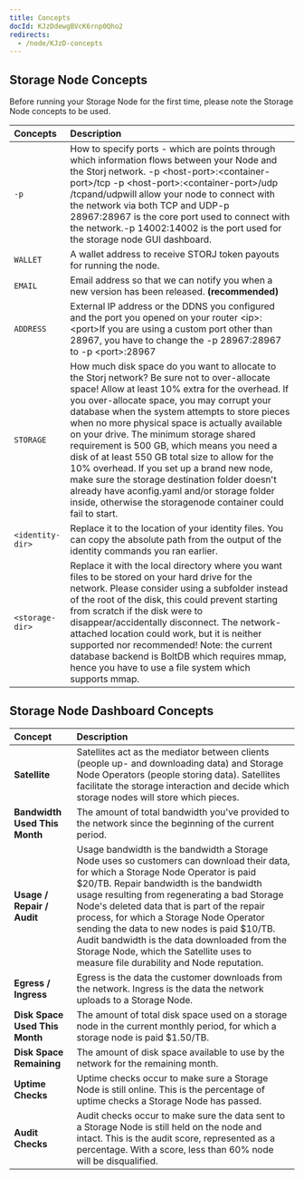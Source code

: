 ```yaml
---
title: Concepts
docId: KJzDdewgBVcK6rnp0Qho2
redirects:
  - /node/KJzD-concepts
---
```


## Storage Node Concepts

Before running your Storage Node for the first time, please note the Storage Node concepts to be used.

| **Concepts**     | **Description**                                                                                                                                                                                                                                                                                                                                                                                                                                                                                                                                                                                                                                                   |
| :--------------- | :---------------------------------------------------------------------------------------------------------------------------------------------------------------------------------------------------------------------------------------------------------------------------------------------------------------------------------------------------------------------------------------------------------------------------------------------------------------------------------------------------------------------------------------------------------------------------------------------------------------------------------------------------------------- |
| `-p`             | How to specify ports - which are points through which information flows between your Node and the Storj network. -p \<host-port>:\<container-port>/tcp -p \<host-port>:\<container-port>/udp /tcpand/udpwill allow your node to connect with the network via both TCP and UDP-p 28967:28967 is the core port used to connect with the network.-p 14002:14002 is the port used for the storage node GUI dashboard.                                                                                                                                                                                                                                                 |
| `WALLET`         | A wallet address to receive STORJ token payouts for running the node.&#x20;                                                                                                                                                                                                                                                                                                                                                                                                                                                                                                                                                                                       |
| `EMAIL`          | Email address so that we can notify you when a new version has been released. **(recommended)**                                                                                                                                                                                                                                                                                                                                                                                                                                                                                                                                                                   |
| `ADDRESS`        | External IP address or the DDNS you configured and the port you opened on your router \<ip>:\<port>If you are using a custom port other than 28967, you have to change the -p 28967:28967 to -p \<port>:28967                                                                                                                                                                                                                                                                                                                                                                                                                                                     |
| `STORAGE`        | How much disk space do you want to allocate to the Storj network? Be sure not to over-allocate space! Allow at least 10% extra for the overhead. If you over-allocate space, you may corrupt your database when the system attempts to store pieces when no more physical space is actually available on your drive. The minimum storage shared requirement is 500 GB, which means you need a disk of at least 550 GB total size to allow for the 10% overhead. If you set up a brand new node, make sure the storage destination folder doesn't already have aconfig.yaml and/or storage folder inside, otherwise the storagenode container could fail to start. |
| `<identity-dir>` | Replace it to the location of your identity files. You can copy the absolute path from the output of the identity commands you ran earlier.                                                                                                                                                                                                                                                                                                                                                                                                                                                                                                                       |
| `<storage-dir>`  | Replace it with the local directory where you want files to be stored on your hard drive for the network. Please consider using a subfolder instead of the root of the disk, this could prevent starting from scratch if the disk were to disappear/accidentally disconnect. The network-attached location could work, but it is neither supported nor recommended!&#xA;&#xA;Note: the current database backend is BoltDB which requires mmap, hence you have to use a file system which supports mmap.                                                                                                                                                           |

## Storage Node Dashboard Concepts

| Concept                        | Description                                                                                                                                                                                                                                                                                                                                                                                                                                                                                                   |
| :----------------------------- | :------------------------------------------------------------------------------------------------------------------------------------------------------------------------------------------------------------------------------------------------------------------------------------------------------------------------------------------------------------------------------------------------------------------------------------------------------------------------------------------------------------ |
| **Satellite**                  | Satellites act as the mediator between clients (people up- and downloading data) and Storage Node Operators (people storing data). Satellites facilitate the storage interaction and decide which storage nodes will store which pieces.                                                                                                                                                                                                                                                                      |
| **Bandwidth Used This Month**  | The amount of total bandwidth you've provided to the network since the beginning of the current period.                                                                                                                                                                                                                                                                                                                                                                                                       |
| **Usage / Repair / Audit**     | Usage bandwidth is the bandwidth a Storage Node uses so customers can download their data, for which a Storage Node Operator is paid $20/TB. Repair bandwidth is the bandwidth usage resulting from regenerating a bad Storage Node's deleted data that is part of the repair process, for which a Storage Node Operator sending the data to new nodes is paid $10/TB. Audit bandwidth is the data downloaded from the Storage Node, which the Satellite uses to measure file durability and Node reputation. |
| **Egress / Ingress**           | Egress is the data the customer downloads from the network. Ingress is the data the network uploads to a Storage Node.                                                                                                                                                                                                                                                                                                                                                                                        |
| **Disk Space Used This Month** | The amount of total disk space used on a storage node in the current monthly period, for which a storage node is paid $1.50/TB.                                                                                                                                                                                                                                                                                                                                                                               |
| **Disk Space Remaining**       | The amount of disk space available to use by the network for the remaining month.                                                                                                                                                                                                                                                                                                                                                                                                                             |
| **Uptime Checks**              | Uptime checks occur to make sure a Storage Node is still online. This is the percentage of uptime checks a Storage Node has passed.                                                                                                                                                                                                                                                                                                                                                                           |
| **Audit Checks**               | Audit checks occur to make sure the data sent to a Storage Node is still held on the node and intact. This is the audit score, represented as a percentage. With a score, less than 60% node will be disqualified.                                                                                                                                                                                                                                                                                            |
